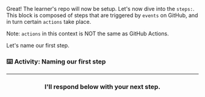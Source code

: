 Great! The learner's repo will now be setup. Let's now dive into the `steps:`. This block is composed of steps that are triggered by `events` on GitHub, and in turn certain `actions` take place.

Note: `actions` in this context is NOT the same as GitHub Actions.

Let's name our first step.


### :keyboard: Activity: Naming our first step


<hr>
<h3 align="center">I'll respond below with your next step.</h3>
